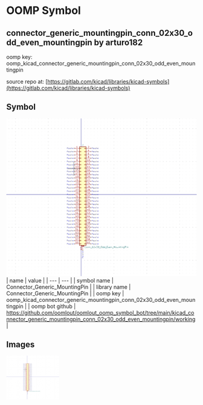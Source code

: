 # OOMP Symbol  
## connector_generic_mountingpin_conn_02x30_odd_even_mountingpin  by arturo182  
  
oomp key: oomp_kicad_connector_generic_mountingpin_conn_02x30_odd_even_mountingpin  
  
source repo at: [https://gitlab.com/kicad/libraries/kicad-symbols](https://gitlab.com/kicad/libraries/kicad-symbols)  
## Symbol  
  
[![working.png](working_600.png)](working.png)  
| name | value | 
| --- | --- | 
| symbol name | Connector_Generic_MountingPin | 
| library name | Connector_Generic_MountingPin | 
| oomp key | oomp_kicad_connector_generic_mountingpin_conn_02x30_odd_even_mountingpin | 
| oomp bot github | https://github.com/oomlout/oomlout_oomp_symbol_bot/tree/main/kicad_connector_generic_mountingpin_conn_02x30_odd_even_mountingpin/working | 
## Images  
  
[![working.png](working_140.png)](working.png)  
